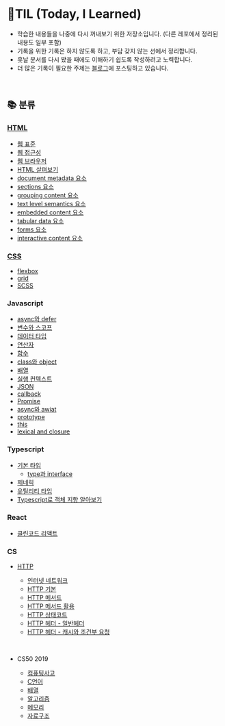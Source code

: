 # 📖TIL (Today, I Learned)

- 학습한 내용들을 나중에 다시 꺼내보기 위한 저장소입니다. (다른 레포에서 정리된 내용도 일부 포함)
- 기록을 위한 기록은 하지 않도록 하고, 부담 갖지 않는 선에서 정리합니다.
- 훗날 문서를 다시 봤을 때에도 이해하기 쉽도록 작성하려고 노력합니다.
- 더 많은 기록이 필요한 주제는 <a href="https://growing-jay.tistory.com/">블로그</a>에 포스팅하고 있습니다.

<br>

## 📚 분류

### [HTML](https://github.com/leejaypower/TIL/blob/main/HTML/HTML.md)

- [웹 표준](https://github.com/leejaypower/TIL/blob/main/HTML/웹표준.md)
- [웹 접근성](https://github.com/leejaypower/TIL/blob/main/HTML/웹접근성.md)
- [웹 브라우저](https://github.com/leejaypower/TIL/blob/main/HTML/웹브라우저.md)
- [HTML 살펴보기](https://github.com/leejaypower/TIL/blob/main/HTML/HTML살펴보기.md)
- [document metadata 요소](https://github.com/leejaypower/TIL/blob/main/HTML/요소_document_metadata.md)
- [sections 요소](https://github.com/leejaypower/TIL/blob/main/HTML/요소-sections.md)
- [grouping content 요소](https://github.com/leejaypower/TIL/blob/main/HTML/요소_grouping.md)
- [text level semantics 요소](https://github.com/leejaypower/TIL/blob/main/HTML/요소_text_level_semantics.md)
- [embedded content 요소](https://github.com/leejaypower/TIL/blob/main/HTML/요소_embedded_content.md)
- [tabular data 요소](https://github.com/leejaypower/TIL/blob/main/HTML/요소_tabular_data.md)
- [forms 요소](https://github.com/leejaypower/TIL/blob/main/HTML/요소_forms.md)
- [interactive content 요소](https://github.com/leejaypower/TIL/blob/main/HTML/요소_interactive_content.md)

### [CSS](https://github.com/leejaypower/TIL/blob/main/CSS/CSS.md)

- [flexbox](https://github.com/leejaypower/TIL/blob/main/CSS/flexbox.md)
- [grid](https://github.com/leejaypower/TIL/blob/main/CSS/grid.md)
- [SCSS](https://github.com/leejaypower/TIL/blob/main/CSS/SCSS.md)

### Javascript

- [async와 defer](https://github.com/leejaypower/TIL/blob/main/JavaScript/async_and_defer.md)
- [변수와 스코프](https://github.com/leejaypower/TIL/blob/main/JavaScript/variable_and_scope.md)
- [데이터 타입](https://github.com/leejaypower/TIL/blob/main/JavaScript/datatype.md)
- [연산자](https://github.com/leejaypower/TIL/blob/main/JavaScript/operator.md)
- [함수](https://github.com/leejaypower/TIL/blob/main/JavaScript/function.md)
- [class와 object](https://github.com/leejaypower/TIL/blob/main/JavaScript/class_and_object.md)
- [배열](https://github.com/leejaypower/TIL/blob/main/JavaScript/array.md)
- [실행 컨텍스트](https://github.com/leejaypower/TIL/blob/main/JavaScript/execution_context.md)
- [JSON](https://github.com/leejaypower/TIL/blob/main/JavaScript/json.md)
- [callback](https://github.com/leejaypower/TIL/blob/main/JavaScript/callback.md)
- [Promise](https://github.com/leejaypower/TIL/blob/main/JavaScript/promise.md)
- [async와 awiat](https://github.com/leejaypower/TIL/blob/main/JavaScript/async_await.md)
- [prototype](https://github.com/leejaypower/play-ground/blob/main/javascript/prototype.js)
- [this](https://github.com/leejaypower/play-ground/blob/main/javascript/this.js)
- [lexical and closure](https://github.com/leejaypower/play-ground/blob/main/javascript/lexical-closure.js)

### Typescript
- [기본 타입](https://github.com/leejaypower/play-ground/blob/main/typescript/type/basic-type.ts)
  - [type과 interface](https://github.com/leejaypower/play-ground/blob/main/typescript/type/type-vs-interface.ts)
- [제네릭](https://github.com/leejaypower/play-ground/blob/main/typescript/type/generic.ts)
- [유틸리티 타입](https://github.com/leejaypower/play-ground/blob/main/typescript/type/utility-type.ts)
- [Typescript로 객체 지향 알아보기](https://github.com/leejaypower/play-ground/blob/main/typescript/oop/index.md)

### React
- [클린코드 리액트](https://github.com/leejaypower/learn-react?tab=readme-ov-file#3-react%EB%A5%BC-%EC%9C%84%ED%95%9C-clean-code)

### CS

- [HTTP](https://github.com/leejaypower/TIL/blob/main/HTTP/HTTP.md)

  - [인터넷 네트워크](https://github.com/leejaypower/TIL/blob/main/HTTP/인터넷_네트워크.md)
  - [HTTP 기본](https://github.com/leejaypower/TIL/blob/main/HTTP/HTTP기본.md)
  - [HTTP 메서드](https://github.com/leejaypower/TIL/blob/main/HTTP/HTTP메서드.md)
  - [HTTP 메서드 활용](https://github.com/leejaypower/TIL/blob/main/HTTP/HTTP메서드활용.md)
  - [HTTP 상태코드](https://github.com/leejaypower/TIL/blob/main/HTTP/HTTP상태코드.md)
  - [HTTP 헤더 - 일반헤더](https://github.com/leejaypower/TIL/blob/main/HTTP/HTTP일반헤더.md)
  - [HTTP 헤더 - 캐시와 조건부 요청](https://github.com/leejaypower/TIL/blob/main/HTTP/HTTP헤더_캐시와조건부요청.md)

<br>

- CS50 2019

  - [컴퓨팅사고](https://github.com/leejaypower/TIL/blob/main/CS50/컴퓨팅사고.md)
  - [C언어](https://github.com/leejaypower/TIL/blob/main/CS50/C언어.md)
  - [배열](https://github.com/leejaypower/TIL/blob/main/CS50/배열.md)
  - [알고리즘](https://github.com/leejaypower/TIL/blob/main/CS50/알고리즘.md)
  - [메모리](https://github.com/leejaypower/TIL/blob/main/CS50/메모리.md)
  - [자료구조](https://github.com/leejaypower/TIL/blob/main/CS50/자료구조.md)

